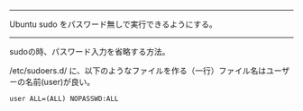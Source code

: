 


**************************************************


Ubuntu sudo をパスワード無しで実行できるようにする。


**************************************************


sudoの時、パスワード入力を省略する方法。

/etc/sudoers.d/   に、以下のようなファイルを作る（一行）ファイル名はユーザーの名前(user)が良い。

```user
user ALL=(ALL) NOPASSWD:ALL
```
